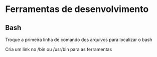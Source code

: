 # Ferramentas de desenvolvimento

## Bash

Troque a primeira linha de comando dos arquivos para localizar o bash

Cria um link no /bin ou /usr/bin para as ferramentas
